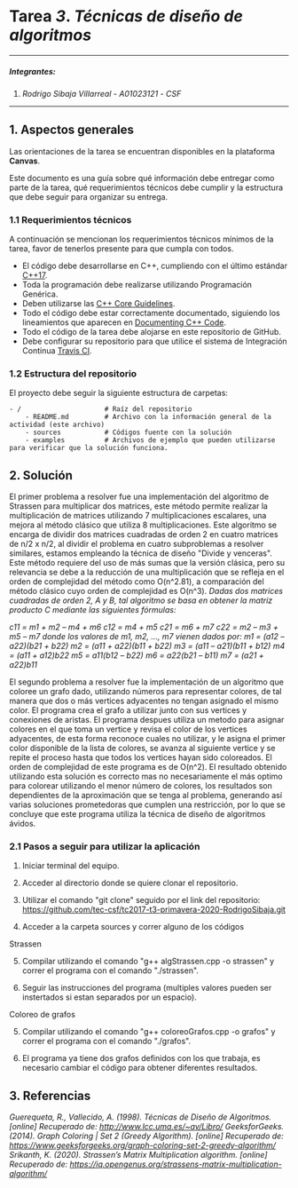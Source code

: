 # Tarea *3*. *Técnicas de diseño de algoritmos*

---

##### Integrantes:
1. *Rodrigo Sibaja Villarreal* - *A01023121* - *CSF*

---
## 1. Aspectos generales

Las orientaciones de la tarea se encuentran disponibles en la plataforma **Canvas**.

Este documento es una guía sobre qué información debe entregar como parte de la tarea, qué requerimientos técnicos debe cumplir y la estructura que debe seguir para organizar su entrega.


### 1.1 Requerimientos técnicos

A continuación se mencionan los requerimientos técnicos mínimos de la tarea, favor de tenerlos presente para que cumpla con todos.

* El código debe desarrollarse en C++, cumpliendo con el último estándar [C++17](https://isocpp.org/std/the-standard).
* Toda la programación debe realizarse utilizando Programación Genérica.
* Deben utilizarse las [C++ Core Guidelines](https://github.com/isocpp/CppCoreGuidelines/blob/master/CppCoreGuidelines.md).
* Todo el código debe estar correctamente documentado, siguiendo los lineamientos que aparecen en [Documenting C++ Code](https://developer.lsst.io/cpp/api-docs.html).
* Todo el código de la tarea debe alojarse en este repositorio de GitHub.
* Debe configurar su repositorio para que utilice el sistema de Integración Continua [Travis CI](https://travis-ci.org/).

### 1.2 Estructura del repositorio

El proyecto debe seguir la siguiente estructura de carpetas:
```
- / 			        # Raíz del repositorio
    - README.md			# Archivo con la información general de la actividad (este archivo)
    - sources  			# Códigos fuente con la solución
    - examples			# Archivos de ejemplo que pueden utilizarse para verificar que la solución funciona.
```

## 2. Solución

El primer problema a resolver fue una implementación del algoritmo de Strassen para multiplicar dos matrices, este método permite realizar la multiplicación de matrices utilizando 7 multiplicaciones escalares, una mejora al método clásico que utiliza 8 multiplicaciones. Este algoritmo se encarga de dividir dos matrices cuadradas de orden 2 en cuatro matrices de n/2 x n/2, al dividir el problema en cuatro subproblemas a resolver similares, estamos empleando la técnica de diseño "Divide y venceras". Este método requiere del uso de más sumas que la versión clásica, pero su relevancia se debe a la reducción de una multiplicación que se refleja en el orden de complejidad del método como O(n^2.81), a comparación del método clásico cuyo orden de complejidad es O(n^3).
*Dadas dos matrices cuadradas de orden 2, A y B, tal algoritmo se basa en obtener la matriz producto C mediante las siguientes fórmulas:*

*c11 = m1 + m2 – m4 + m6*
*c12 = m4 + m5*
*c21 = m6 + m7*
*c22 = m2 – m3 + m5 – m7*
*donde los valores de m1, m2, ..., m7 vienen dados por:*
*m1 = (a12 – a22)(b21 + b22)*
*m2 = (a11 + a22)(b11 + b22)*
*m3 = (a11 – a21)(b11 + b12)*
*m4 = (a11 + a12)b22*
*m5 = a11(b12 – b22)*
*m6 = a22(b21 – b11)*
*m7 = (a21 + a22)b11*


El segundo problema a resolver fue la implementación de un algoritmo que coloree un grafo dado, utilizando números para representar colores, de tal manera que dos o más vertices adyacentes no tengan asignado el mismo color. El programa crea el grafo a utilizar junto con sus vertices y conexiones de aristas. El programa despues utiliza un metodo para asignar colores en el que toma un vertice y revisa el color de los vertices adyacentes, de esta forma reconoce cuales no utilizar, y le asigna el primer color disponible de la lista de colores, se avanza al siguiente vertice y se repite el proceso hasta que todos los vertices hayan sido coloreados. El orden de complejidad de este programa es de O(n^2).
El resultado obtenido utilizando esta solución es correcto mas no necesariamente el más optimo para colorear utilizando el menor número de colores, los resultados son dependientes de la aproximación que se tenga al problema, generando así varias soluciones prometedoras que cumplen una restricción, por lo que se concluye que este programa utiliza la técnica de diseño de algoritmos ávidos.

### 2.1 Pasos a seguir para utilizar la aplicación

1. Iniciar terminal del equipo.

2. Acceder al directorio donde se quiere clonar el repositorio.

3. Utilizar el comando "git clone" seguido por el link del repositorio: https://github.com/tec-csf/tc2017-t3-primavera-2020-RodrigoSibaja.git

4. Acceder a la carpeta sources y correr alguno de los códigos

Strassen

5. Compilar utilizando el comando "g++ algStrassen.cpp -o strassen" y correr el programa con el comando "./strassen".

6. Seguir las instrucciones del programa (multiples valores pueden ser instertados si estan separados por un espacio).

Coloreo de grafos

5. Compilar utilizando el comando "g++ coloreoGrafos.cpp -o grafos" y correr el programa con el comando "./grafos".

6. El programa ya tiene dos grafos definidos con los que trabaja, es necesario cambiar el código para obtener diferentes resultados.

## 3. Referencias

*Guerequeta, R., Vallecido, A. (1998). Técnicas de Diseño de Algoritmos. [online] Recuperado de: http://www.lcc.uma.es/~av/Libro/*
*GeeksforGeeks. (2014). Graph Coloring | Set 2 (Greedy Algorithm). [online] Recuperado de: https://www.geeksforgeeks.org/graph-coloring-set-2-greedy-algorithm/*
*Srikanth, K. (2020). Strassen’s Matrix Multiplication algorithm. [online] Recuperado de: https://iq.opengenus.org/strassens-matrix-multiplication-algorithm/*
